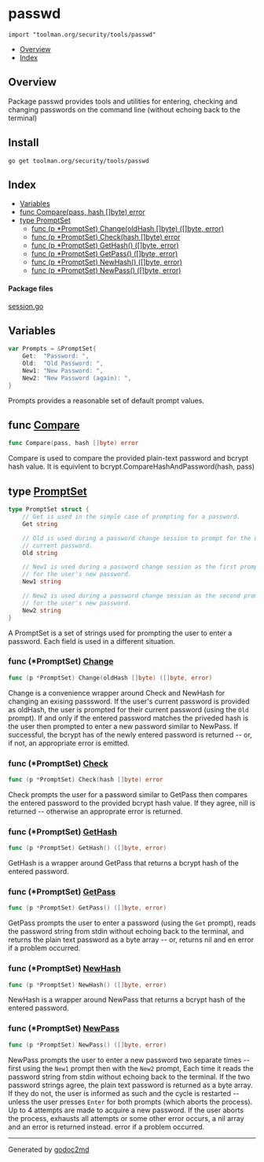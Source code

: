 

# passwd
`import "toolman.org/security/tools/passwd"`

* [Overview](#pkg-overview)
* [Index](#pkg-index)

## <a name="pkg-overview">Overview</a>
Package passwd provides tools and utilities for entering, checking and
changing passwords on the command line (without echoing back to the
terminal)


## <a name="pkg-overview">Install</a>

    go get toolman.org/security/tools/passwd

## <a name="pkg-index">Index</a>
* [Variables](#pkg-variables)
* [func Compare(pass, hash []byte) error](#Compare)
* [type PromptSet](#PromptSet)
  * [func (p *PromptSet) Change(oldHash []byte) ([]byte, error)](#PromptSet.Change)
  * [func (p *PromptSet) Check(hash []byte) error](#PromptSet.Check)
  * [func (p *PromptSet) GetHash() ([]byte, error)](#PromptSet.GetHash)
  * [func (p *PromptSet) GetPass() ([]byte, error)](#PromptSet.GetPass)
  * [func (p *PromptSet) NewHash() ([]byte, error)](#PromptSet.NewHash)
  * [func (p *PromptSet) NewPass() ([]byte, error)](#PromptSet.NewPass)


#### <a name="pkg-files">Package files</a>
[session.go](/src/toolman.org/security/tools/passwd/session.go) 



## <a name="pkg-variables">Variables</a>
``` go
var Prompts = &PromptSet{
    Get:  "Password: ",
    Old:  "Old Password: ",
    New1: "New Password: ",
    New2: "New Password (again): ",
}
```
Prompts provides a reasonable set of default prompt values.



## <a name="Compare">func</a> [Compare](/src/target/session.go?s=4753:4790#L122)
``` go
func Compare(pass, hash []byte) error
```
Compare is used to compare the provided plain-text password and bcrypt hash
value. It is equivlent to bcrypt.CompareHashAndPassword(hash, pass)




## <a name="PromptSet">type</a> [PromptSet](/src/target/session.go?s=1198:1657#L30)
``` go
type PromptSet struct {
    // Get is used in the simple case of prompting for a password.
    Get string

    // Old is used during a password change session to prompt for the user's
    // current password.
    Old string

    // New1 is used during a password change session as the first prompt asking
    // for the user's new password.
    New1 string

    // New2 is used during a password change session as the second prompt asking
    // for the user's new password.
    New2 string
}
```
A PromptSet is a set of strings used for prompting the user to enter
a password. Each field is used in a different situation.










### <a name="PromptSet.Change">func</a> (\*PromptSet) [Change](/src/target/session.go?s=4442:4500#L114)
``` go
func (p *PromptSet) Change(oldHash []byte) ([]byte, error)
```
Change is a convenience wrapper around Check and NewHash for changing an
exising passsword.  If the user's current password is provided as oldHash,
the user is prompted for their current password (using the `Old` prompt). If
and only if the entered password matches the priveded hash is the user then
prompted to enter a new password similar to NewPass.  If successful, the
bcrypt has of the newly entered password is returned -- or, if not, an
appropriate error is emitted.




### <a name="PromptSet.Check">func</a> (\*PromptSet) [Check](/src/target/session.go?s=3784:3828#L100)
``` go
func (p *PromptSet) Check(hash []byte) error
```
Check prompts the user for a password similar to GetPass then compares the
entered password to the provided bcrypt hash value.  If they agree, nill is
returned -- otherwise an approprate error is returned.




### <a name="PromptSet.GetHash">func</a> (\*PromptSet) [GetHash](/src/target/session.go?s=2350:2395#L67)
``` go
func (p *PromptSet) GetHash() ([]byte, error)
```
GetHash is a wrapper around GetPass that returns a bcrypt hash of the
entered password.




### <a name="PromptSet.GetPass">func</a> (\*PromptSet) [GetPass](/src/target/session.go?s=2120:2165#L59)
``` go
func (p *PromptSet) GetPass() ([]byte, error)
```
GetPass prompts the user to enter a password (using the `Get` prompt), reads
the password string from stdin without echoing back to the terminal, and
returns the plain text password as a byte array -- or, returns nil and en
error if a problem occurred.




### <a name="PromptSet.NewHash">func</a> (\*PromptSet) [NewHash](/src/target/session.go?s=3424:3469#L91)
``` go
func (p *PromptSet) NewHash() ([]byte, error)
```
NewHash is a wrapper around NewPass that returns a bcrypt hash of the
entered password.




### <a name="PromptSet.NewPass">func</a> (\*PromptSet) [NewPass](/src/target/session.go?s=3185:3230#L83)
``` go
func (p *PromptSet) NewPass() ([]byte, error)
```
NewPass prompts the user to enter a new password two separate times -- first
using the `New1` prompt then with the `New2` prompt, Each time it reads the
password string from stdin without echoing back to the terminal. If the two
password strings agree, the plain text password is returned as a byte array.
If they do not, the user is informed as such and the cycle is restarted --
unless the user presses `Enter` for both prompts (which aborts the process).
Up to 4 attempts are made to acquire a new password.  If the user aborts the
process, exhausts all attempts or some other error occurs, a nil array and
an error is returned instead.
error if a problem occurred.








- - -
Generated by [godoc2md](http://godoc.org/github.com/davecheney/godoc2md)
